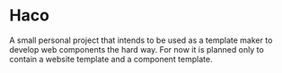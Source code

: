 # Haco

A small personal project that intends to be used as a template maker to develop 
web components the hard way. For now it is planned only to contain a website
template and a component template. 
